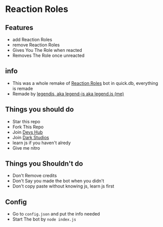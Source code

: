 # Reaction Roles
## Features
- add Reaction Roles
- remove Reaction Roles
- Gives You The Role when reacted
- Removes The Role once unreacted
## info
- This was a whole remake of [Reaction Roles](https://github.com/TeamTheDevelopers/reaction-roles-bot) bot in quick.db, everything is remade
- Remade by [legendjs, aka legend-js aka legend.js (me)](https://github.com/legend-js-dev)
## Things you should do
- Star this repo
- Fork This Repo
- Join [Devs Hub](https://discord.gg/avbmZBrDsk)
- Join [Dark Studios](https://discord.gg/devs)
- learn js if you haven't alredy
- Give me nitro
## Things you Shouldn't do
- Don't Remove credits
- Don't Say you made the bot when you didn't
- Don't copy paste without knowing js, learn js first
## Config
- Go to `config.json` and put the info needed
- Start The bot by `node index.js`
